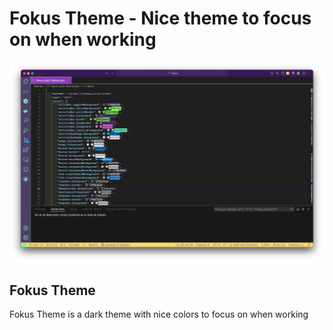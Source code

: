 # Fokus Theme - Nice theme to focus on when working

![Fokus Theme](./fokus-color-theme.png)

## Fokus Theme

Fokus Theme is a dark theme with nice colors to focus on when working
